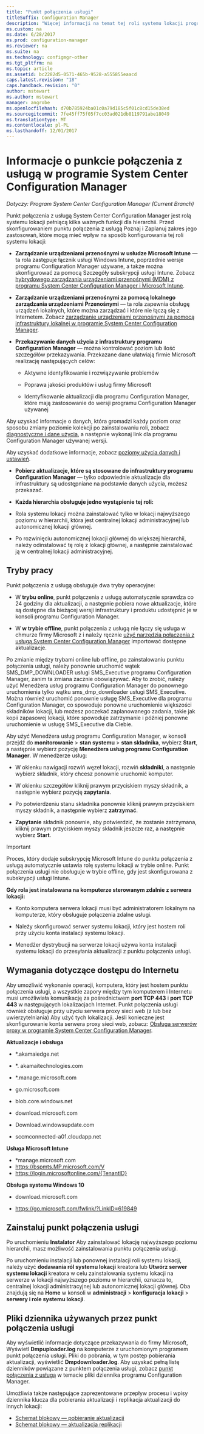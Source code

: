 ```yaml
---
title: "Punkt połączenia usługi"
titleSuffix: Configuration Manager
description: "Więcej informacji na temat tej roli systemu lokacji programu Configuration Manager i Poznaj i Zaplanuj zakres jego zastosowań."
ms.custom: na
ms.date: 6/28/2017
ms.prod: configuration-manager
ms.reviewer: na
ms.suite: na
ms.technology: configmgr-other
ms.tgt_pltfrm: na
ms.topic: article
ms.assetid: bc2282d5-0571-465b-9528-a555855eaacd
caps.latest.revision: "18"
caps.handback.revision: "0"
author: mstewart
ms.author: mstewart
manager: angrobe
ms.openlocfilehash: d70b785924ba01c0a79d185c5f01c8cd15de38ed
ms.sourcegitcommit: 7fe45ff75f05f7cc03ad021db8119791abe18049
ms.translationtype: MT
ms.contentlocale: pl-PL
ms.lasthandoff: 12/01/2017
---
```

# <a name="about-the-service-connection-point-in-system-center-configuration-manager"></a>Informacje o punkcie połączenia z usługą w programie System Center Configuration Manager

*Dotyczy: Program System Center Configuration Manager (Current Branch)*

Punkt połączenia z usługą System Center Configuration Manager jest rolą systemu lokacji pełniącą kilka ważnych funkcji dla hierarchii. Przed skonfigurowaniem punktu połączenia z usługą Poznaj i Zaplanuj zakres jego zastosowań, które mogą mieć wpływ na sposób konfigurowania tej roli systemu lokacji:  

-   **Zarządzanie urządzeniami przenośnymi w usłudze Microsoft Intune** — ta rola zastępuje łącznik usługi Windows Intune, poprzednie wersje programu Configuration Manager używane, a także można skonfigurować za pomocą Szczegóły subskrypcji usługi Intune. Zobacz [hybrydowego zarządzania urządzeniami przenośnymi (MDM) z programu System Center Configuration Manager i Microsoft Intune](../../../../mdm/understand/hybrid-mobile-device-management.md).  

-   **Zarządzanie urządzeniami przenośnymi za pomocą lokalnego zarządzania urządzeniami Przenośnymi** — ta rola zapewnia obsługę urządzeń lokalnych, które można zarządzać i które nie łączą się z Internetem. Zobacz [zarządzanie urządzeniami przenośnymi za pomocą infrastruktury lokalnej w programie System Center Configuration Manager](../../../../mdm/understand/manage-mobile-devices-with-on-premises-infrastructure.md).  

-   **Przekazywanie danych użycia z infrastruktury programu Configuration Manager** — można kontrolować poziom lub ilość szczegółów przekazywania. Przekazane dane ułatwiają firmie Microsoft realizację następujących celów:  

    -   Aktywne identyfikowanie i rozwiązywanie problemów  

    -   Poprawa jakości produktów i usług firmy Microsoft  

    -   Identyfikowanie aktualizacji dla programu Configuration Manager, które mają zastosowanie do wersji programu Configuration Manager używanej  

  Aby uzyskać informacje o danych, która gromadzi każdy poziom oraz sposobu zmiany poziomie kolekcji po zainstalowaniu roli, zobacz [diagnostyczne i dane użycia](/sccm/core/plan-design/diagnostics/diagnostics-and-usage-data), a następnie wykonaj link dla programu Configuration Manager używanej wersji.  

  Aby uzyskać dodatkowe informacje, zobacz [poziomy użycia danych i ustawień](../../../../core/servers/deploy/install/setup-reference.md#bkmk_usage).  

-   **Pobierz aktualizacje, które są stosowane do infrastruktury programu Configuration Manager** — tylko odpowiednie aktualizacje dla infrastruktury są udostępniane na podstawie danych użycia, możesz przekazać.  

- **Każda hierarchia obsługuje jedno wystąpienie tej roli:**  

 -   Rola systemu lokacji można zainstalować tylko w lokacji najwyższego poziomu w hierarchii, która jest centralnej lokacji administracyjnej lub autonomicznej lokacji głównej.  

  -   Po rozwinięciu autonomicznej lokacji głównej do większej hierarchii, należy odinstalować tę rolę z lokacji głównej, a następnie zainstalować ją w centralnej lokacji administracyjnej.  


##  <a name="bkmk_modes"></a>Tryby pracy  
 Punkt połączenia z usługą obsługuje dwa tryby operacyjne:  

-   W **trybu online**, punkt połączenia z usługą automatycznie sprawdza co 24 godziny dla aktualizacji, a następnie pobiera nowe aktualizacje, które są dostępne dla bieżącej wersji infrastruktury i produktu udostępnić je w konsoli programu Configuration Manager.  

-   W **w trybie offline**, punkt połączenia z usługą nie łączy się usługa w chmurze firmy Microsoft z i należy ręcznie [użyć narzędzia połączenia z usługą System Center Configuration Manager](../../../../core/servers/manage/use-the-service-connection-tool.md) importować dostępne aktualizacje.  

Po zmianie między trybami online lub offline, po zainstalowaniu punktu połączenia usługi, należy ponownie uruchomić wątek SMS_DMP_DOWNLOADER usługi SMS_Executive programu Configuration Manager, zanim ta zmiana zacznie obowiązywać. Aby to zrobić, należy użyć Menedżera usług programu Configuration Manager do ponownego uruchomienia tylko wątku sms_dmp_downloader usługi SMS_Executive. Można również uruchomić ponownie usługę SMS_Executive dla programu Configuration Manager, co spowoduje ponowne uruchomienie większości składników lokacji, lub możesz poczekać zaplanowanego zadania, takie jak kopii zapasowej lokacji, które spowoduje zatrzymanie i później ponowne uruchomienie w usługę SMS_Executive dla Ciebie.  

Aby użyć Menedżera usług programu Configuration Manager, w konsoli przejdź do **monitorowanie** > **stan systemu** > **stan składnika**, wybierz **Start**, a następnie wybierz pozycję **Menedżera usług programu Configuration Manager**. W menedżerze usług:  

-   W okienku nawigacji rozwiń węzeł lokacji, rozwiń **składniki**, a następnie wybierz składnik, który chcesz ponownie uruchomić komputer.  

-   W okienku szczegółów kliknij prawym przyciskiem myszy składnik, a następnie wybierz pozycję **zapytania**.  

-   Po potwierdzeniu stanu składnika ponownie kliknij prawym przyciskiem myszy składnik, a następnie wybierz **zatrzymać**.  

-   **Zapytanie** składnik ponownie, aby potwierdzić, że zostanie zatrzymana, kliknij prawym przyciskiem myszy składnik jeszcze raz, a następnie wybierz **Start**.  

> [!IMPORTANT]  
>  Proces, który dodaje subskrypcję Microsoft Intune do punktu połączenia z usługą automatycznie ustawia rolę systemu lokacji w trybie online. Punkt połączenia usługi nie obsługuje w trybie offline, gdy jest skonfigurowana z subskrypcji usługi Intune.  

**Gdy rola jest instalowana na komputerze sterowanym zdalnie z serwera lokacji:**  

-   Konto komputera serwera lokacji musi być administratorem lokalnym na komputerze, który obsługuje połączenia zdalne usługi.

-   Należy skonfigurować serwer systemu lokacji, który jest hostem roli przy użyciu konta instalacji systemu lokacji.  

-   Menedżer dystrybucji na serwerze lokacji używa konta instalacji systemu lokacji do przesyłania aktualizacji z punktu połączenia usługi.

##  <a name="bkmk_urls"></a>Wymagania dotyczące dostępu do Internetu  
Aby umożliwić wykonanie operacji, komputera, który jest hostem punktu połączenia usługi, a wszystkie zapory między tym komputerem i Internetu musi umożliwiała komunikację za pośrednictwem **port TCP 443** i **port TCP 443** w następujących lokalizacjach Internet. Punkt połączenia usługi również obsługuje przy użyciu serwera proxy sieci web (z lub bez uwierzytelniania) Aby użyć tych lokalizacji.  Jeśli konieczne jest skonfigurowanie konta serwera proxy sieci web, zobacz: [Obsługa serwerów proxy w programie System Center Configuration Manager](/sccm/core/plan-design/network/proxy-server-support).

**Aktualizacje i obsługa**  

-   *.akamaiedge.net  

-   *. akamaitechnologies.com 

-   *.manage.microsoft.com

-   go.microsoft.com

-   blob.core.windows.net  

-   download.microsoft.com  

-   Download.windowsupdate.com

-   sccmconnected-a01.cloudapp.net  

**Usługa Microsoft Intune**  

-   *manage.microsoft.com  
-   https://bspmts.MP.microsoft.com/V
-   https://login.microsoftonline.com/{TenantID}


**Obsługa systemu Windows 10**  

-   download.microsoft.com  

-   https://go.microsoft.com/fwlink/?LinkID=619849  

## <a name="install-the-service-connection-point"></a>Zainstaluj punkt połączenia usługi
Po uruchomieniu **Instalator** Aby zainstalować lokację najwyższego poziomu hierarchii, masz możliwość zainstalowania punktu połączenia usługi.

Po uruchomieniu instalacji lub ponownej instalacji roli systemu lokacji, należy użyć **dodawania ról systemu lokacji** kreatora lub **Utwórz serwer systemu lokacji** kreatora w celu zainstalowania systemu lokacji na serwerze w lokacji najwyższego poziomu w hierarchii, oznacza to, centralnej lokacji administracyjnej lub autonomicznej lokacji głównej. Oba znajdują się na **Home** w konsoli w **administracji** > **konfiguracja lokacji** > **serwery i role systemu lokacji**.

## <a name="log-files-used-by-the-service-connection-point"></a>Pliki dziennika używanych przez punkt połączenia usługi
Aby wyświetlić informacje dotyczące przekazywania do firmy Microsoft, Wyświetl **Dmpuploader.log** na komputerze z uruchomionym programem punkt połączenia usługi.  Pliki do pobrania, w tym postęp pobierania aktualizacji, wyświetlić **Dmpdownloader.log**. Aby uzyskać pełną listę dzienników powiązane z punktem połączenia usługi, zobacz [punkt połączenia z usługą](/sccm/core/plan-design/hierarchy/log-files#BKMK_WITLog) w temacie pliki dziennika programu Configuration Manager.

Umożliwia także następujące zaprezentowane przepływ procesu i wpisy dziennika klucza dla pobierania aktualizacji i replikacja aktualizacji do innych lokacji:
 - [Schemat blokowy — pobieranie aktualizacji](/sccm/core/servers/manage/download-updates-flowchart)
 - [Schemat blokowy — aktualizacja replikacji](/sccm/core/servers/manage/update-replication-flowchart)
